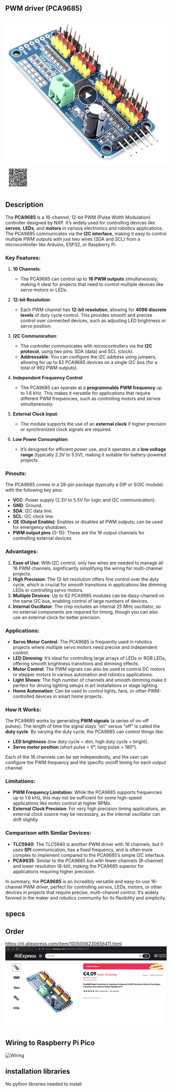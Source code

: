 ## PWM driver (PCA9685)

<img src="PCA9685_Photo.jpg" alt="Photo of the component">
<img src="PCA9685_QR_code.jpg" alt="QR code to this page" width="80" height="80">

## Description
The **PCA9685** is a 16-channel, 12-bit PWM (Pulse Width Modulation) controller designed by NXP. It’s widely used for controlling devices like **servos**, **LEDs**, and **motors** in various electronics and robotics applications. The PCA9685 communicates via the **I2C interface**, making it easy to control multiple PWM outputs with just two wires (SDA and SCL) from a microcontroller like Arduino, ESP32, or Raspberry Pi.

### Key Features:
1. **16 Channels**:
   - The PCA9685 can control up to **16 PWM outputs** simultaneously, making it ideal for projects that need to control multiple devices like servo motors or LEDs.
   
2. **12-bit Resolution**:
   - Each PWM channel has **12-bit resolution**, allowing for **4096 discrete levels** of duty cycle control. This provides smooth and precise control over connected devices, such as adjusting LED brightness or servo position.

3. **I2C Communication**:
   - The controller communicates with microcontrollers via the **I2C protocol**, using two pins: SDA (data) and SCL (clock).
   - **Addressable**: You can configure the I2C address using jumpers, allowing for up to 62 PCA9685 devices on a single I2C bus (for a total of 992 PWM outputs).

4. **Independent Frequency Control**:
   - The PCA9685 can operate at a **programmable PWM frequency** up to 1.6 kHz. This makes it versatile for applications that require different PWM frequencies, such as controlling motors and servos simultaneously.

5. **External Clock Input**:
   - The module supports the use of an **external clock** if higher precision or synchronized clock signals are required.

6. **Low Power Consumption**:
   - It’s designed for efficient power use, and it operates at a **low voltage range** (typically 2.3V to 5.5V), making it suitable for battery-powered projects.
   
### Pinouts:
The PCA9685 comes in a 28-pin package (typically a DIP or SOIC module) with the following key pins:

- **VCC**: Power supply (2.3V to 5.5V for logic and I2C communication).
- **GND**: Ground.
- **SDA**: I2C data line.
- **SCL**: I2C clock line.
- **OE (Output Enable)**: Enables or disables all PWM outputs; can be used for emergency shutdown.
- **PWM output pins** (0-15): These are the 16 output channels for controlling external devices.

### Advantages:
1. **Ease of Use**: With I2C control, only two wires are needed to manage all 16 PWM channels, significantly simplifying the wiring for multi-channel projects.
2. **High Precision**: The 12-bit resolution offers fine control over the duty cycle, which is crucial for smooth transitions in applications like dimming LEDs or controlling servo motors.
3. **Multiple Devices**: Up to 62 PCA9685 modules can be daisy-chained on the same I2C bus, enabling control of large numbers of devices.
4. **Internal Oscillator**: The chip includes an internal 25 MHz oscillator, so no external components are required for timing, though you can also use an external clock for better precision.

### Applications:
- **Servo Motor Control**: The PCA9685 is frequently used in robotics projects where multiple servo motors need precise and independent control.
- **LED Dimming**: It’s ideal for controlling large arrays of LEDs or RGB LEDs, offering smooth brightness transitions and dimming effects.
- **Motor Control**: The PWM signals can also be used to control DC motors or stepper motors in various automation and robotics applications.
- **Light Shows**: The high number of channels and smooth dimming make it perfect for driving lighting setups in art installations or stage lighting.
- **Home Automation**: Can be used to control lights, fans, or other PWM-controlled devices in smart home projects.
  
### How It Works:
The PCA9685 works by generating **PWM signals** (a series of on-off pulses). The length of time the signal stays "on" versus "off" is called the **duty cycle**. By varying the duty cycle, the PCA9685 can control things like:
- **LED brightness** (low duty cycle = dim, high duty cycle = bright).
- **Servo motor position** (short pulse = 0°, long pulse = 180°).
  
Each of the 16 channels can be set independently, and the user can configure the PWM frequency and the specific on/off timing for each output channel.

### Limitations:
- **PWM Frequency Limitation**: While the PCA9685 supports frequencies up to 1.6 kHz, this may not be sufficient for some high-speed applications like motor control at higher RPMs.
- **External Clock Precision**: For very high precision timing applications, an external clock source may be necessary, as the internal oscillator can drift slightly.

### Comparison with Similar Devices:
- **TLC5940**: The TLC5940 is another PWM driver with 16 channels, but it uses **SPI** communication, has a fixed frequency, and is often more complex to implement compared to the PCA9685’s simple I2C interface.
- **PCA9635**: Similar to the PCA9685 but with fewer channels (8-channel) and lower resolution (8-bit), making the PCA9685 superior for applications requiring higher precision.

In summary, the **PCA9685** is an incredibly versatile and easy-to-use 16-channel PWM driver, perfect for controlling servos, LEDs, motors, or other devices in projects that require precise, multi-channel control. It’s widely favored in the maker and robotics community for its flexibility and simplicity.

## specs


## Order
<a href="https://nl.aliexpress.com/item/1005006230656411.html">https://nl.aliexpress.com/item/1005006230656411.html</a>
<img src="PCA9685_Order.jpg" alt="Photo of the Order">

## Wiring to Raspberry Pi Pico

<img src="PCA9685_Wiring.jpg" alt="Wiring" >

## installation libraries

No python libraries needed to install






